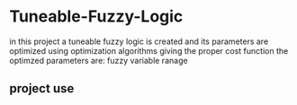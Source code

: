 # Tuneable-Fuzzy-Logic
in this project a tuneable fuzzy logic is created and its parameters are optimized using optimization algorithms giving the proper  cost function
the optimzed parameters are:
fuzzy variable ranage  


## project use 
